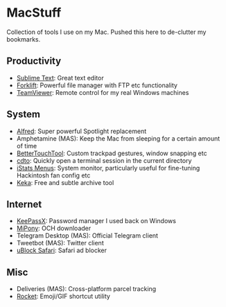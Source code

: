 # MacStuff
Collection of tools I use on my Mac. Pushed this here to de-clutter my bookmarks.

## Productivity
- [Sublime Text](https://www.sublimetext.com): Great text editor
- [Forklift](https://binarynights.com): Powerful file manager with FTP etc functionality
- [TeamViewer](https://www.teamviewer.com/en/): Remote control for my real Windows machines

## System
- [Alfred](https://www.alfredapp.com): Super powerful Spotlight replacement
- Amphetamine (MAS): Keep the Mac from sleeping for a certain amount of time
- [BetterTouchTool](https://www.boastr.net): Custom trackpad gestures, window snapping etc
- [cdto](https://github.com/jbtule/cdto): Quickly open a terminal session in the current directory
- [iStats Menus](https://bjango.com/mac/istatmenus/): System monitor, particularly useful for fine-tuning Hackintosh fan config etc
- [Keka](http://www.kekaosx.com/en/): Free and subtle archive tool

## Internet
- [KeePassX](https://www.keepassx.org): Password manager I used back on Windows
- [MiPony](http://www.mipony.net/en/): OCH downloader
- Telegram Desktop (MAS): Official Telegram client
- Tweetbot (MAS): Twitter client
- [uBlock Safari](https://github.com/el1t/uBlock-Safari): Safari ad blocker

## Misc
- Deliveries (MAS): Cross-platform parcel tracking
- [Rocket](http://matthewpalmer.net/rocket/): Emoji/GIF shortcut utility
